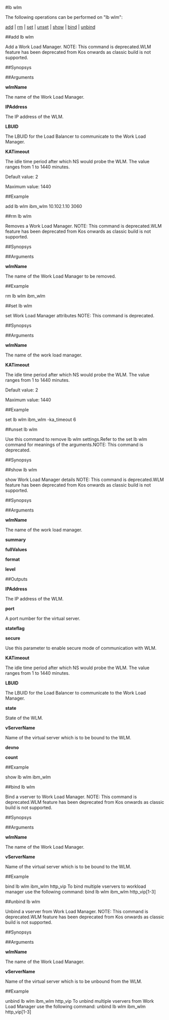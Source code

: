 #lb wlm

The following operations can be performed on "lb wlm":


[add](#add-lb-wlm) | [rm](#rm-lb-wlm) | [set](#set-lb-wlm) | [unset](#unset-lb-wlm) | [show](#show-lb-wlm) | [bind](#bind-lb-wlm) | [unbind](#unbind-lb-wlm)

##add lb wlm

Add a Work Load Manager. NOTE: This command is deprecated.WLM feature has been deprecated from Kos onwards as classic build is not supported.


##Synopsys




##Arguments

<b>wlmName</b>
The name of the Work Load Manager.

<b>IPAddress</b>
The IP address of the WLM.

<b>LBUID</b>
The LBUID for the Load Balancer to communicate to the Work Load Manager.

<b>KATimeout</b>
The idle time period after which NS would probe the WLM. The value ranges from 1 to 1440 minutes.
Default value: 2
Maximum value: 1440



##Example

add lb wlm ibm_wlm 10.102.1.10 3060

##rm lb wlm

Removes a Work Load Manager. NOTE: This command is deprecated.WLM feature has been deprecated from Kos onwards as classic build is not supported.


##Synopsys




##Arguments

<b>wlmName</b>
The name of the Work Load Manager to be removed.



##Example

rm lb wlm ibm_wlm

##set lb wlm

set Work Load Manager attributes NOTE: This command is deprecated.


##Synopsys




##Arguments

<b>wlmName</b>
The name of the work load manager.

<b>KATimeout</b>
The idle time period after which NS would probe the WLM. The value ranges from 1 to 1440 minutes.
Default value: 2
Maximum value: 1440



##Example

set lb wlm ibm_wlm -ka_timeout 6

##unset lb wlm

Use this command to remove lb wlm settings.Refer to the set lb wlm command for meanings of the arguments.NOTE: This command is deprecated.


##Synopsys




##show lb wlm

show Work Load Manager details NOTE: This command is deprecated.WLM feature has been deprecated from Kos onwards as classic build is not supported.


##Synopsys




##Arguments

<b>wlmName</b>
The name of the work load manager.

<b>summary</b>

<b>fullValues</b>

<b>format</b>

<b>level</b>



##Outputs

<b>IPAddress</b>
The IP address of the WLM.

<b>port</b>
A port number for the virtual server.

<b>stateflag</b>

<b>secure</b>
Use this parameter to enable secure mode of communication with WLM.

<b>KATimeout</b>
The idle time period after which NS would probe the WLM. The value ranges from 1 to 1440 minutes.

<b>LBUID</b>
The LBUID for the Load Balancer to communicate to the Work Load Manager.

<b>state</b>
State of the WLM.

<b>vServerName</b>
Name of the virtual server which is to be bound to the WLM.

<b>devno</b>

<b>count</b>



##Example

show lb wlm ibm_wlm

##bind lb wlm

Bind a vserver to Work Load Manager. NOTE: This command is deprecated.WLM feature has been deprecated from Kos onwards as classic build is not supported.


##Synopsys




##Arguments

<b>wlmName</b>
The name of the Work Load Manager.

<b>vServerName</b>
Name of the virtual server which is to be bound to the WLM.



##Example

bind lb wlm ibm_wlm http_vip 	To bind multiple vservers to workload manager use the following command:	bind lb wlm ibm_wlm http_vip[1-3]

##unbind lb wlm

Unbind a vserver from Work Load Manager. NOTE: This command is deprecated.WLM feature has been deprecated from Kos onwards as classic build is not supported.


##Synopsys




##Arguments

<b>wlmName</b>
The name of the Work Load Manager.

<b>vServerName</b>
Name of the virtual server which is to be unbound from the WLM.



##Example

unbind lb wlm ibm_wlm http_vip	To unbind multiple vservers from Work Load Manager use the following command:	unbind lb wlm ibm_wlm http_vip[1-3]

